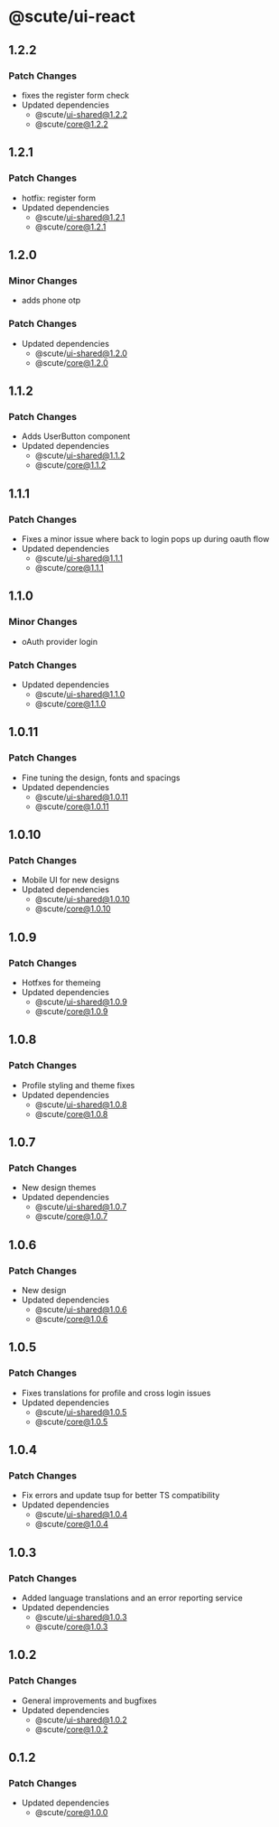 # @scute/ui-react

## 1.2.2

### Patch Changes

- fixes the register form check
- Updated dependencies
  - @scute/ui-shared@1.2.2
  - @scute/core@1.2.2

## 1.2.1

### Patch Changes

- hotfix: register form
- Updated dependencies
  - @scute/ui-shared@1.2.1
  - @scute/core@1.2.1

## 1.2.0

### Minor Changes

- adds phone otp

### Patch Changes

- Updated dependencies
  - @scute/ui-shared@1.2.0
  - @scute/core@1.2.0

## 1.1.2

### Patch Changes

- Adds UserButton component
- Updated dependencies
  - @scute/ui-shared@1.1.2
  - @scute/core@1.1.2

## 1.1.1

### Patch Changes

- Fixes a minor issue where back to login pops up during oauth flow
- Updated dependencies
  - @scute/ui-shared@1.1.1
  - @scute/core@1.1.1

## 1.1.0

### Minor Changes

- oAuth provider login

### Patch Changes

- Updated dependencies
  - @scute/ui-shared@1.1.0
  - @scute/core@1.1.0

## 1.0.11

### Patch Changes

- Fine tuning the design, fonts and spacings
- Updated dependencies
  - @scute/ui-shared@1.0.11
  - @scute/core@1.0.11

## 1.0.10

### Patch Changes

- Mobile UI for new designs
- Updated dependencies
  - @scute/ui-shared@1.0.10
  - @scute/core@1.0.10

## 1.0.9

### Patch Changes

- Hotfxes for themeing
- Updated dependencies
  - @scute/ui-shared@1.0.9
  - @scute/core@1.0.9

## 1.0.8

### Patch Changes

- Profile styling and theme fixes
- Updated dependencies
  - @scute/ui-shared@1.0.8
  - @scute/core@1.0.8

## 1.0.7

### Patch Changes

- New design themes
- Updated dependencies
  - @scute/ui-shared@1.0.7
  - @scute/core@1.0.7

## 1.0.6

### Patch Changes

- New design
- Updated dependencies
  - @scute/ui-shared@1.0.6
  - @scute/core@1.0.6

## 1.0.5

### Patch Changes

- Fixes translations for profile and cross login issues
- Updated dependencies
  - @scute/ui-shared@1.0.5
  - @scute/core@1.0.5

## 1.0.4

### Patch Changes

- Fix errors and update tsup for better TS compatibility
- Updated dependencies
  - @scute/ui-shared@1.0.4
  - @scute/core@1.0.4

## 1.0.3

### Patch Changes

- Added language translations and an error reporting service
- Updated dependencies
  - @scute/ui-shared@1.0.3
  - @scute/core@1.0.3

## 1.0.2

### Patch Changes

- General improvements and bugfixes
- Updated dependencies
  - @scute/ui-shared@1.0.2
  - @scute/core@1.0.2

## 0.1.2

### Patch Changes

- Updated dependencies
  - @scute/core@1.0.0
